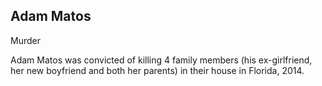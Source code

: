 ## Adam Matos

Murder

Adam Matos was convicted of killing 4 family members (his ex-girlfriend, her new boyfriend and both her parents) in their house in Florida, 2014.
